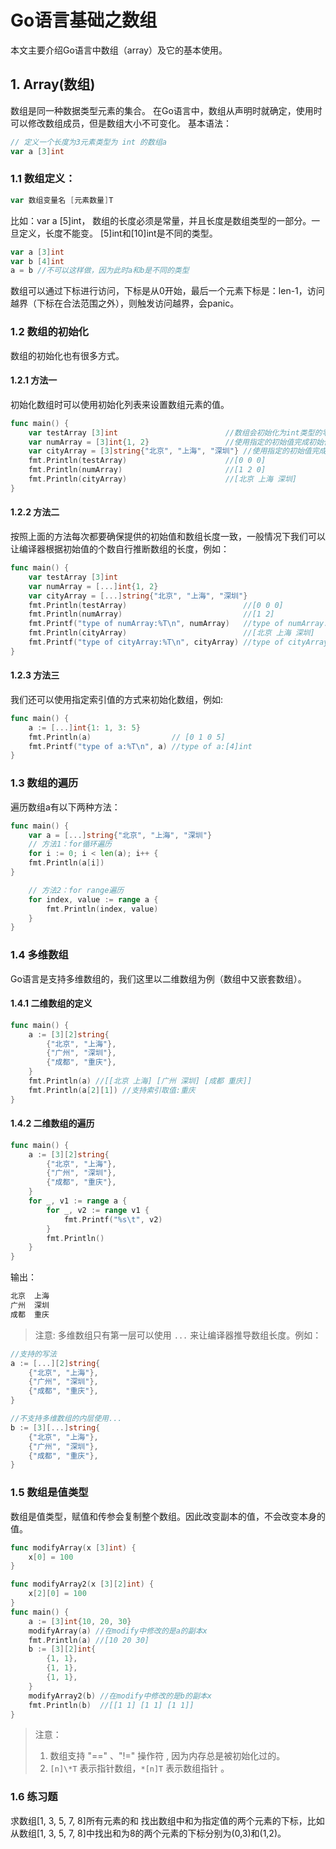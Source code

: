 # Go语言基础之数组

本文主要介绍Go语言中数组（array）及它的基本使用。

## 1. Array(数组)
数组是同一种数据类型元素的集合。 在Go语言中，数组从声明时就确定，使用时可以修改数组成员，但是数组大小不可变化。 基本语法：

```go
// 定义一个长度为3元素类型为 int 的数组a
var a [3]int
```

### 1.1 数组定义：
````go
var 数组变量名 [元素数量]T
````

比如：var a [5]int， 数组的长度必须是常量，并且长度是数组类型的一部分。一旦定义，长度不能变。 [5]int和[10]int是不同的类型。
```go
var a [3]int
var b [4]int
a = b //不可以这样做，因为此时a和b是不同的类型
```

数组可以通过下标进行访问，下标是从0开始，最后一个元素下标是：len-1，访问越界（下标在合法范围之外），则触发访问越界，会panic。

### 1.2 数组的初始化
数组的初始化也有很多方式。

#### 1.2.1 方法一
初始化数组时可以使用初始化列表来设置数组元素的值。
```go
func main() {
    var testArray [3]int                        //数组会初始化为int类型的零值
    var numArray = [3]int{1, 2}                 //使用指定的初始值完成初始化
    var cityArray = [3]string{"北京", "上海", "深圳"} //使用指定的初始值完成初始化
    fmt.Println(testArray)                      //[0 0 0]
    fmt.Println(numArray)                       //[1 2 0]
    fmt.Println(cityArray)                      //[北京 上海 深圳]
}
```

#### 1.2.2 方法二
按照上面的方法每次都要确保提供的初始值和数组长度一致，一般情况下我们可以让编译器根据初始值的个数自行推断数组的长度，例如：
```go
func main() {
    var testArray [3]int
    var numArray = [...]int{1, 2}
    var cityArray = [...]string{"北京", "上海", "深圳"}
    fmt.Println(testArray)                          //[0 0 0]
    fmt.Println(numArray)                           //[1 2]
    fmt.Printf("type of numArray:%T\n", numArray)   //type of numArray:[2]int
    fmt.Println(cityArray)                          //[北京 上海 深圳]
    fmt.Printf("type of cityArray:%T\n", cityArray) //type of cityArray:[3]string
}
```

#### 1.2.3 方法三
我们还可以使用指定索引值的方式来初始化数组，例如:

```go
func main() {
    a := [...]int{1: 1, 3: 5}
    fmt.Println(a)                  // [0 1 0 5]
    fmt.Printf("type of a:%T\n", a) //type of a:[4]int
}
```

### 1.3 数组的遍历
遍历数组a有以下两种方法：

```go
func main() {
    var a = [...]string{"北京", "上海", "深圳"}
    // 方法1：for循环遍历
    for i := 0; i < len(a); i++ {
    fmt.Println(a[i])
}

	// 方法2：for range遍历
	for index, value := range a {
		fmt.Println(index, value)
	}
}
```

### 1.4 多维数组
Go语言是支持多维数组的，我们这里以二维数组为例（数组中又嵌套数组）。

#### 1.4.1 二维数组的定义
```go
func main() {
    a := [3][2]string{
        {"北京", "上海"},
        {"广州", "深圳"},
        {"成都", "重庆"},
    }
    fmt.Println(a) //[[北京 上海] [广州 深圳] [成都 重庆]]
    fmt.Println(a[2][1]) //支持索引取值:重庆
}
```

#### 1.4.2 二维数组的遍历

````go
func main() {
    a := [3][2]string{
        {"北京", "上海"},
        {"广州", "深圳"},
        {"成都", "重庆"},
    }
    for _, v1 := range a {
        for _, v2 := range v1 {
            fmt.Printf("%s\t", v2)
		}
        fmt.Println()
    }
}
````

输出：

```go
北京	上海
广州	深圳
成都	重庆
```

>注意:  多维数组只有第一层可以使用 `...` 来让编译器推导数组长度。例如：


```go
//支持的写法
a := [...][2]string{
    {"北京", "上海"},
    {"广州", "深圳"},
    {"成都", "重庆"},
}

//不支持多维数组的内层使用...
b := [3][...]string{
    {"北京", "上海"},
    {"广州", "深圳"},
    {"成都", "重庆"},
}
```

### 1.5 数组是值类型
数组是值类型，赋值和传参会复制整个数组。因此改变副本的值，不会改变本身的值。

```go
func modifyArray(x [3]int) {
    x[0] = 100
}

func modifyArray2(x [3][2]int) {
    x[2][0] = 100
}
func main() {
    a := [3]int{10, 20, 30}
    modifyArray(a) //在modify中修改的是a的副本x
    fmt.Println(a) //[10 20 30]
    b := [3][2]int{
        {1, 1},
        {1, 1},
        {1, 1},
    }
    modifyArray2(b) //在modify中修改的是b的副本x
    fmt.Println(b)  //[[1 1] [1 1] [1 1]]
}
```

>注意：
>1. 数组支持 "==" 、"!=" 操作符 , 因为内存总是被初始化过的。
>2. `[n]\*T` 表示指针数组，`*[n]T` 表示数组指针 。

### 1.6 练习题
求数组[1, 3, 5, 7, 8]所有元素的和
找出数组中和为指定值的两个元素的下标，比如从数组[1, 3, 5, 7, 8]中找出和为8的两个元素的下标分别为(0,3)和(1,2)。